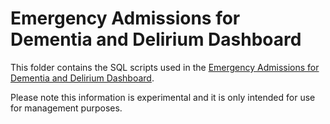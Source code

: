 # Emergency Admissions for Dementia and Delirium Dashboard

This folder contains the SQL scripts used in the [Emergency Admissions for Dementia and Delirium Dashboard](https://future.nhs.uk/DCNFutures/view?objectID=34483024).

Please note this information is experimental and it is only intended for use for management purposes.
